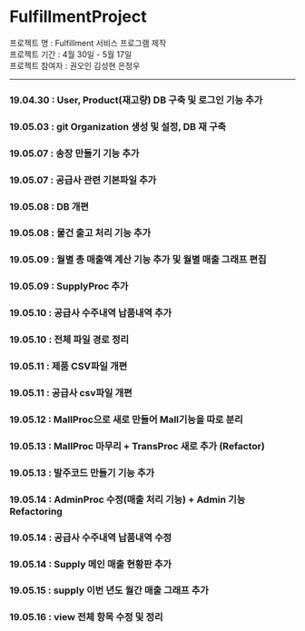 # FulfillmentProject   

프로젝트 명 : Fulfillment 서비스 프로그램 제작  
프로젝트 기간 : 4월 30일 - 5월 17일  
프로젝트 참여자 : 권오인 김성현 은정우

---
### 19.04.30 : User, Product(재고량) DB 구축 및 로그인 기능 추가
### 19.05.03 : git Organization 생성 및 설정, DB 재 구축
### 19.05.07 : 송장 만들기 기능 추가
### 19.05.07 : 공급사 관련 기본파일 추가 
### 19.05.08 : DB 개편
### 19.05.08 : 물건 출고 처리 기능 추가
### 19.05.09 : 월별 총 매출액 계산 기능 추가 및 월별 매출 그래프 편집
### 19.05.09 : SupplyProc 추가
### 19.05.10 : 공급사 수주내역 납품내역 추가
### 19.05.10 : 전체 파일 경로 정리
### 19.05.11 : 제품 CSV파일 개편
### 19.05.11 : 공급사 csv파일 개편
### 19.05.12 : MallProc으로 새로 만들어 Mall기능을 따로 분리
### 19.05.13 : MallProc 마무리 + TransProc 새로 추가 (Refactor)
### 19.05.13 : 발주코드 만들기 기능 추가
### 19.05.14 : AdminProc 수정(매출 처리 기능) + Admin 기능 Refactoring
### 19.05.14 : 공급사 수주내역 납품내역 수정
### 19.05.14 : Supply 메인 매출 현황판 추가
### 19.05.15 : supply 이번 년도 월간 매출 그래프 추가
### 19.05.16 : view 전체 항목 수정 및 정리
